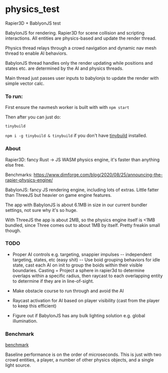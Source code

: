 # physics_test
Rapier3D + BablyonJS test

BabylonJS for rendering. Rapier3D for scene collision and scripting interactions. All entities are physics-based and update the render thread.

Physics thread relays through a crowd navigation and dynamic nav mesh thread to enable AI behaviors.

BabylonJS thread handles only the render updating while positions and states etc. are determined by the AI and physics threads. 

Main thread just passes user inputs to babylonjs to update the render with simple vector calc.

### To run:

First ensure the navmesh worker is built with with `npm start`

Then after you can just do:

`tinybuild`

`npm i -g tinybuild & tinybuild` if you don't have [tinybuild](https://github.com/brainsatplay/tinybuild) installed.

### About
Rapier3D: fancy Rust -> JS WASM physics engine, it's faster than anything else free.

Benchmarks: https://www.dimforge.com/blog/2020/08/25/announcing-the-rapier-physics-engine/

BabylonJS: fancy JS rendering engine, including lots of extras. Little fatter than ThreeJS but heavier on game engine features.

The app with BabylonJS is about 6.1MB in size in our current bundler settings, not sure why it's so huge.

With ThreeJS the app is about 2MB, so the physics engine itself is <1MB bundled, since Three comes out to about 1MB by itself. Pretty freakin small though.

### TODO

- Proper AI controls e.g. targeting, snappier impulses
    -- independent targeting, states, etc (easy shit)
    -- Use boid grouping behaviors for idle state, cast each AI on init to group the boids within their visible boundaries. Casting = Project a sphere in rapier3d to determine overlaps within a specific radius, then raycast to each overlapping entity to determine if they are in line-of-sight.

- Make obstacle course to run through and avoid the AI
- Raycast activation for AI based on player visibility (cast from the player to keep this efficient)
- Figure out if BabylonJS has any bulk lighting solution e.g. global illumination.


### Benchmark

[benchmark](./benchmark.png)

Baseline performance is on the order of microseconds. This is just with two crowd entities, a player, a number of other physics objects, and a single light source.